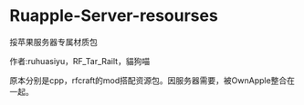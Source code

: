 # Ruapple-Server-resourses
挼苹果服务器专属材质包

作者:ruhuasiyu，RF_Tar_Railt，貓狗喵

原本分别是cpp，rfcraft的mod搭配资源包。因服务器需要，被OwnApple整合在一起。
